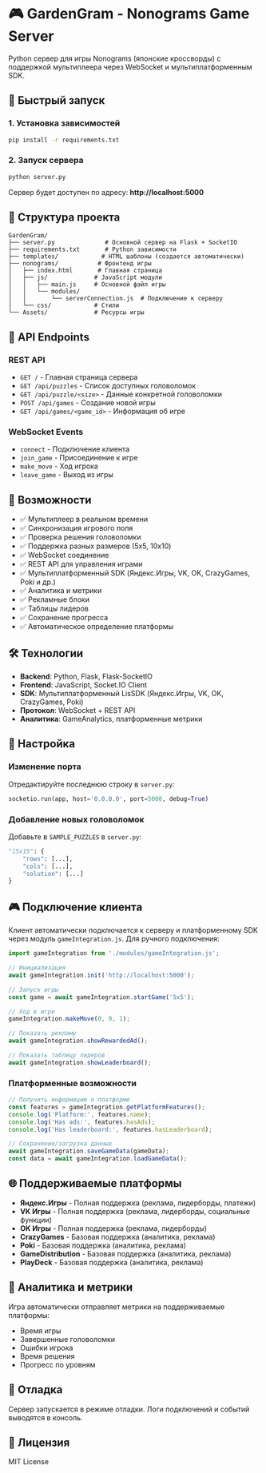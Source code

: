 # 🎮 GardenGram - Nonograms Game Server

Python сервер для игры Nonograms (японские кроссворды) с поддержкой мультиплеера через WebSocket и мультиплатформенным SDK.

## 🚀 Быстрый запуск

### 1. Установка зависимостей
```bash
pip install -r requirements.txt
```

### 2. Запуск сервера
```bash
python server.py
```

Сервер будет доступен по адресу: **http://localhost:5000**

## 📁 Структура проекта

```
GardenGram/
├── server.py              # Основной сервер на Flask + SocketIO
├── requirements.txt       # Python зависимости
├── templates/            # HTML шаблоны (создается автоматически)
├── nonograms/           # Фронтенд игры
│   ├── index.html       # Главная страница
│   ├── js/             # JavaScript модули
│   │   ├── main.js     # Основной файл игры
│   │   └── modules/
│   │       └── serverConnection.js  # Подключение к серверу
│   └── css/            # Стили
└── Assets/             # Ресурсы игры
```

## 🔌 API Endpoints

### REST API
- `GET /` - Главная страница сервера
- `GET /api/puzzles` - Список доступных головоломок
- `GET /api/puzzle/<size>` - Данные конкретной головоломки
- `POST /api/games` - Создание новой игры
- `GET /api/games/<game_id>` - Информация об игре

### WebSocket Events
- `connect` - Подключение клиента
- `join_game` - Присоединение к игре
- `make_move` - Ход игрока
- `leave_game` - Выход из игры

## 🎯 Возможности

- ✅ Мультиплеер в реальном времени
- ✅ Синхронизация игрового поля
- ✅ Проверка решения головоломки
- ✅ Поддержка разных размеров (5x5, 10x10)
- ✅ WebSocket соединение
- ✅ REST API для управления играми
- ✅ Мультиплатформенный SDK (Яндекс.Игры, VK, OK, CrazyGames, Poki и др.)
- ✅ Аналитика и метрики
- ✅ Рекламные блоки
- ✅ Таблицы лидеров
- ✅ Сохранение прогресса
- ✅ Автоматическое определение платформы

## 🛠 Технологии

- **Backend**: Python, Flask, Flask-SocketIO
- **Frontend**: JavaScript, Socket.IO Client
- **SDK**: Мультиплатформенный LisSDK (Яндекс.Игры, VK, OK, CrazyGames, Poki)
- **Протокол**: WebSocket + REST API
- **Аналитика**: GameAnalytics, платформенные метрики

## 🔧 Настройка

### Изменение порта
Отредактируйте последнюю строку в `server.py`:
```python
socketio.run(app, host='0.0.0.0', port=5000, debug=True)
```

### Добавление новых головоломок
Добавьте в `SAMPLE_PUZZLES` в `server.py`:
```python
"15x15": {
    "rows": [...],
    "cols": [...],
    "solution": [...]
}
```

## 🎮 Подключение клиента

Клиент автоматически подключается к серверу и платформенному SDK через модуль `gameIntegration.js`. Для ручного подключения:

```javascript
import gameIntegration from './modules/gameIntegration.js';

// Инициализация
await gameIntegration.init('http://localhost:5000');

// Запуск игры
const game = await gameIntegration.startGame('5x5');

// Ход в игре
gameIntegration.makeMove(0, 0, 1);

// Показать рекламу
await gameIntegration.showRewardedAd();

// Показать таблицу лидеров
await gameIntegration.showLeaderboard();
```

### Платформенные возможности

```javascript
// Получить информацию о платформе
const features = gameIntegration.getPlatformFeatures();
console.log('Platform:', features.name);
console.log('Has ads:', features.hasAds);
console.log('Has leaderboard:', features.hasLeaderboard);

// Сохранение/загрузка данных
await gameIntegration.saveGameData(gameData);
const data = await gameIntegration.loadGameData();
```

## 🌐 Поддерживаемые платформы

- **Яндекс.Игры** - Полная поддержка (реклама, лидерборды, платежи)
- **VK Игры** - Полная поддержка (реклама, лидерборды, социальные функции)
- **OK Игры** - Полная поддержка (реклама, лидерборды)
- **CrazyGames** - Базовая поддержка (аналитика, реклама)
- **Poki** - Базовая поддержка (аналитика, реклама)
- **GameDistribution** - Базовая поддержка (аналитика, реклама)
- **PlayDeck** - Базовая поддержка (аналитика, реклама)

## 🎯 Аналитика и метрики

Игра автоматически отправляет метрики на поддерживаемые платформы:
- Время игры
- Завершенные головоломки
- Ошибки игрока
- Время решения
- Прогресс по уровням

## 🐛 Отладка

Сервер запускается в режиме отладки. Логи подключений и событий выводятся в консоль.

## 📝 Лицензия

MIT License 